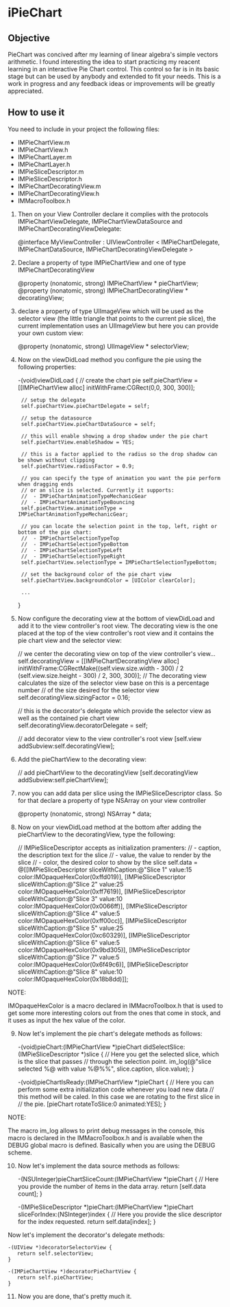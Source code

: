iPieChart
==============

Objective
--------------
PieChart was concived after my learning of linear algebra's simple vectors arithmetic. I found interesting the idea to start practicing my reacent learning in an interactive Pie Chart control. This control so far is in its basic stage but can be used by anybody and extended to fit your needs. This is a work in progress and any feedback ideas or improvements will be greatly appreciated.

How to use it
--------------
You need to include in your project the following files:

- IMPieChartView.m
- IMPieChartView.h
- IMPieChartLayer.m
- IMPieChartLayer.h
- IMPieSliceDescriptor.m
- IMPieSliceDescriptor.h
- IMPieChartDecoratingView.m
- IMPieChartDecoratingView.h
- IMMacroToolbox.h

1) Then on your View Controller declare it complies with the protocols IMPieChartViewDelegate, IMPieChartViewDataSource and IMPieChartDecoratingViewDelegate:

	@interface MyViewController : UIViewController < IMPieChartDelegate, IMPieChartDataSource, IMPieChartDecoratingViewDelegate >

2) Declare a property of type IMPieChartView and one of type IMPieChartDecoratingView

	@property (nonatomic, strong) IMPieChartView * pieChartView;
	@property (nonatomic, strong) IMPieChartDecoratingView * decoratingView;

3) declare a property of type UIImageView which will be used as the selector view (the little triangle that points to the current pie slice), the current implementation uses an UIImageView but here you can provide your own custom view:

	@property (nonatomic, strong) UIImageView * selectorView;

4) Now on the viewDidLoad method you configure the pie using the following properties:

    -(void)viewDidLoad {
		// create the chart pie
		self.pieChartView = [[IMPieChartView alloc] initWithFrame:CGRect(0,0, 300, 300)];
	
	    // setup the delegate 
	    self.pieChartView.pieChartDelegate = self;
	
		// setup the datasource
	    self.pieChartView.pieChartDataSource = self;
	
		// this will enable showing a drop shadow under the pie chart
	    self.pieChartView.enableShadow = YES;
	
		// this is a factor applied to the radius so the drop shadow can be shown without clipping
	    self.pieChartView.radiusFactor = 0.9;
	
		// you can specify the type of animation you want the pie perform when dragging ends
		// or an slice is selected. Currently it supports:
		//  - IMPieChartAnimationTypeMechanicGear 
		//  - IMPieChartAnimationTypeBouncing
	    self.pieChartView.animationType = IMPieChartAnimationTypeMechanicGear;
	
		// you can locate the selection point in the top, left, right or bottom of the pie chart:
		//  - IMPieChartSelectionTypeTop
		//  - IMPieChartSelectionTypeBottom
		//  - IMPieChartSelectionTypeLeft
		//  - IMPieChartSelectionTypeRight
	    self.pieChartView.selectionType = IMPieChartSelectionTypeBottom;
		
		// set the background color of the pie chart view
		self.pieChartView.backgroundColor = [UIColor clearColor];
		
		...	    		
	}	

5) Now configure the decorating view at the bottom of viewDidLoad and add it to the view controller's root view. The decorating view is the one placed at the top of the view controller's root view and it contains the pie chart view and the selector view:

	// we center the decorating view on top of the view controller's view...
	self.decoratingView = [[IMPieChartDecoratingView alloc] initWithFrame:CGRectMake((self.view.size.width - 300) / 2
	                                                                                 (self.view.size.height - 300) / 2, 
																					        300, 
																							 300)];
	// The decorating view calculates the size of the selector view base on this is a percentage number 
	// of the size desired for the selector view
	self.decoratingView.sizingFactor = 0.16;
	
	// this is the decorator's delegate which provide the selector view as well as the contained pie chart view
	self.decoratingView.decoratorDelegate = self;
	
	// add decorator view to the view controller's root view
	[self.view addSubview:self.decoratingView];

6) Add the pieChartView to the decorating view:

	// add pieChartView to the decoratingView
	[self.decoratingView addSubview:self.pieChartView];

7) now you can add data per slice using the IMPieSliceDescriptor class. So for that declare a property of type NSArray on your view controller

	@property (nonatomic, strong) NSArray * data;

8) Now on your viewDidLoad method at the bottom after adding the pieChartView to the decoratingView, type the following:

	// IMPieSliceDescriptor accepts as initialization pramenters:
	// - caption, the description text for the slice
	// - value,   the value to render by the slice
	// - color,   the desired color to show by the slice
	self.data = @[[IMPieSliceDescriptor sliceWithCaption:@"Slice 1" value:15 color:IMOpaqueHexColor(0xffd019)],
                 [IMPieSliceDescriptor sliceWithCaption:@"Slice 2" value:25 color:IMOpaqueHexColor(0xff7619)],
                 [IMPieSliceDescriptor sliceWithCaption:@"Slice 3" value:10 color:IMOpaqueHexColor(0x0066ff)],
                 [IMPieSliceDescriptor sliceWithCaption:@"Slice 4" value:5 color:IMOpaqueHexColor(0xff00cc)],
                 [IMPieSliceDescriptor sliceWithCaption:@"Slice 5" value:25 color:IMOpaqueHexColor(0xc60329)],
                 [IMPieSliceDescriptor sliceWithCaption:@"Slice 6" value:5 color:IMOpaqueHexColor(0x9bd305)],
                 [IMPieSliceDescriptor sliceWithCaption:@"Slice 7" value:5 color:IMOpaqueHexColor(0x6f49c6)],
                 [IMPieSliceDescriptor sliceWithCaption:@"Slice 8" value:10 color:IMOpaqueHexColor(0x18b8dd)]];

NOTE:

IMOpaqueHexColor is a macro declared in IMMacroToolbox.h that is used to get some more interesting colors out from the ones that come in stock, and it uses as input the hex value of the color.

9) Now let's implement the pie chart's delegate methods as follows:

	-(void)pieChart:(IMPieChartView *)pieChart didSelectSlice:(IMPieSliceDescriptor *)slice {
		// Here you get the selected slice, which is the slice that passes 
		// through the selection point.
		im_log(@"slice selected %@ with value %@%%", slice.caption, slice.value);
	}
	
	-(void)pieChartIsReady:(IMPieChartView *)pieChart {
		// Here you can perform some extra initialization code whenever you load new data 
		// this method will be caled. In this case we are rotating to the first slice in 
		// the pie.
	   [pieChart rotateToSlice:0 animated:YES];
	}

NOTE:

The macro im_log allows to print debug messages in the console, this macro is declared in the IMMacroToolbox.h and is available when the DEBUG global macro is defined. Basically when you are using the DEBUG scheme.

10) Now let's implement the data source methods as follows:

	-(NSUInteger)pieChartSliceCount:(IMPieChartView *)pieChart {
	   // Here you provide the number of items in the data array.
	   return [self.data count];
	}
	
	-(IMPieSliceDescriptor *)pieChart:(IMPieChartView *)pieChart sliceForIndex:(NSInteger)index {
	   // Here you provide the slice descriptor for the index requested.
	   return self.data[index];
	}

Now let's implement the decorator's delegate methods:

	-(UIView *)decoratorSelectorView {
	   return self.selectorView;
	}
	
	-(IMPieChartView *)decoratorPieChartView {
	   return self.pieChartView;
	}
	

11) Now you are done, that's pretty much it.
